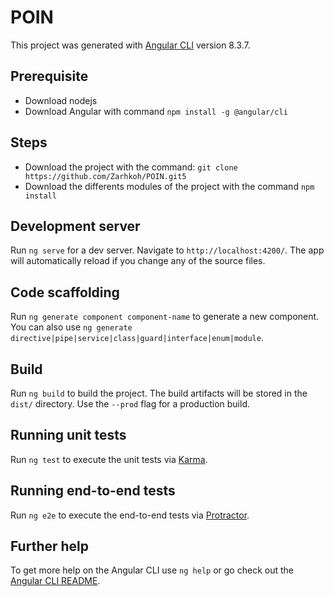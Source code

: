 # POIN

This project was generated with [Angular CLI](https://github.com/angular/angular-cli) version 8.3.7.

## Prerequisite

- Download nodejs
- Download Angular with command `npm install -g @angular/cli `

## Steps

- Download the project with the command: `git clone https://github.com/Zarhkoh/POIN.git5`
- Download the differents modules of the project with the command `npm install`

## Development server

Run `ng serve` for a dev server. Navigate to `http://localhost:4200/`. The app will automatically reload if you change any of the source files.

## Code scaffolding

Run `ng generate component component-name` to generate a new component. You can also use `ng generate directive|pipe|service|class|guard|interface|enum|module`.

## Build

Run `ng build` to build the project. The build artifacts will be stored in the `dist/` directory. Use the `--prod` flag for a production build.

## Running unit tests

Run `ng test` to execute the unit tests via [Karma](https://karma-runner.github.io).

## Running end-to-end tests

Run `ng e2e` to execute the end-to-end tests via [Protractor](http://www.protractortest.org/).

## Further help

To get more help on the Angular CLI use `ng help` or go check out the [Angular CLI README](https://github.com/angular/angular-cli/blob/master/README.md).
